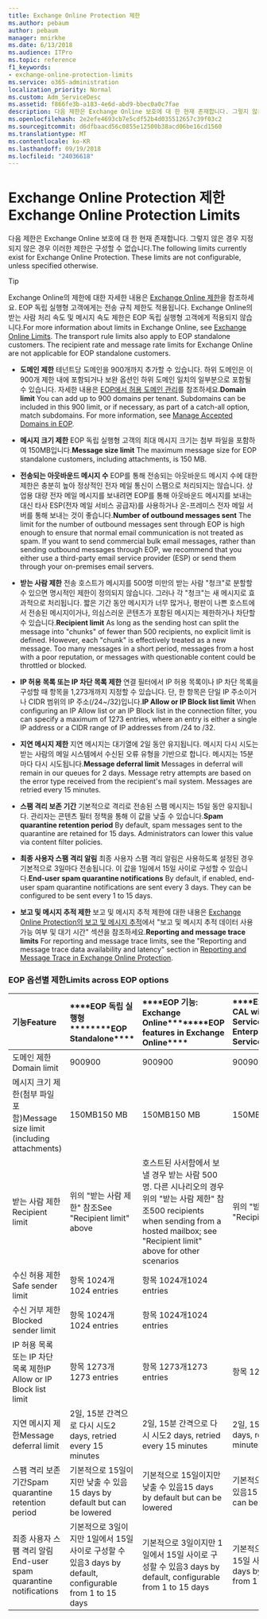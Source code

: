 ```yaml
---
title: Exchange Online Protection 제한
ms.author: pebaum
author: pebaum
manager: mnirkhe
ms.date: 6/13/2018
ms.audience: ITPro
ms.topic: reference
f1_keywords:
- exchange-online-protection-limits
ms.service: o365-administration
localization_priority: Normal
ms.custom: Adm_ServiceDesc
ms.assetid: f866fe3b-a183-4e6d-abd9-bbec0a0c7fae
description: 다음 제한은 Exchange Online 보호에 대 한 현재 존재합니다. 그렇지 않은 경우 지정 되지 않은 경우 이러한 제한은 구성할 수 없습니다.
ms.openlocfilehash: 2e2efe4693cb7e5cdf52b4d035512657c39f03c2
ms.sourcegitcommit: d6dfbaacd56c0855e12500b38acd06be16cd1560
ms.translationtype: MT
ms.contentlocale: ko-KR
ms.lasthandoff: 09/19/2018
ms.locfileid: "24036618"
---
```

# <a name="exchange-online-protection-limits"></a><span data-ttu-id="1f816-104">Exchange Online Protection 제한</span><span class="sxs-lookup"><span data-stu-id="1f816-104">Exchange Online Protection Limits</span></span>

<span data-ttu-id="1f816-p102">다음 제한은 Exchange Online 보호에 대 한 현재 존재합니다. 그렇지 않은 경우 지정 되지 않은 경우 이러한 제한은 구성할 수 없습니다.</span><span class="sxs-lookup"><span data-stu-id="1f816-p102">The following limits currently exist for Exchange Online Protection. These limits are not configurable, unless specified otherwise.</span></span> 
  
> [!TIP]
> <span data-ttu-id="1f816-p103">Exchange Online의 제한에 대한 자세한 내용은 [Exchange Online 제한](../exchange-online-service-description/exchange-online-limits.md)을 참조하세요. EOP 독립 실행형 고객에게는 전송 규칙 제한도 적용됩니다. Exchange Online의 받는 사람 처리 속도 및 메시지 속도 제한은 EOP 독립 실행형 고객에게 적용되지 않습니다.</span><span class="sxs-lookup"><span data-stu-id="1f816-p103">For more information about limits in Exchange Online, see [Exchange Online Limits](../exchange-online-service-description/exchange-online-limits.md). The transport rule limits also apply to EOP standalone customers. The recipient rate and message rate limits for Exchange Online are not applicable for EOP standalone customers.</span></span> 
  
- <span data-ttu-id="1f816-p104">**도메인 제한** 테넌트당 도메인을 900개까지 추가할 수 있습니다. 하위 도메인은 이 900개 제한 내에 포함되거나 보완 옵션인 하위 도메인 일치의 일부분으로 포함될 수 있습니다. 자세한 내용은 [EOP에서 허용 도메인 관리](https://go.microsoft.com/fwlink/p/?LinkId=282239)를 참조하세요.</span><span class="sxs-lookup"><span data-stu-id="1f816-p104">**Domain limit** You can add up to 900 domains per tenant. Subdomains can be included in this 900 limit, or if necessary, as part of a catch-all option, match subdomains. For more information, see [Manage Accepted Domains in EOP](https://go.microsoft.com/fwlink/p/?LinkId=282239).</span></span>
    
- <span data-ttu-id="1f816-113">**메시지 크기 제한** EOP 독립 실행형 고객의 최대 메시지 크기는 첨부 파일을 포함하여 150MB입니다.</span><span class="sxs-lookup"><span data-stu-id="1f816-113">**Message size limit** The maximum message size for EOP standalone customers, including attachments, is 150 MB.</span></span> 
    
- <span data-ttu-id="1f816-p105">**전송되는 아웃바운드 메시지 수** EOP를 통해 전송되는 아웃바운드 메시지 수에 대한 제한은 충분히 높아 정상적인 전자 메일 통신이 스팸으로 처리되지는 않습니다. 상업용 대량 전자 메일 메시지를 보내려면 EOP를 통해 아웃바운드 메시지를 보내는 대신 타사 ESP(전자 메일 서비스 공급자)를 사용하거나 온-프레미스 전자 메일 서버를 통해 보내는 것이 좋습니다.</span><span class="sxs-lookup"><span data-stu-id="1f816-p105">**Number of outbound messages sent** The limit for the number of outbound messages sent through EOP is high enough to ensure that normal email communication is not treated as spam. If you want to send commercial bulk email messages, rather than sending outbound messages through EOP, we recommend that you either use a third-party email service provider (ESP) or send them through your on-premises email servers.</span></span> 
    
- <span data-ttu-id="1f816-p106">**받는 사람 제한** 전송 호스트가 메시지를 500명 미만의 받는 사람 "청크"로 분할할 수 있으면 명시적인 제한이 정의되지 않습니다. 그러나 각 "청크"는 새 메시지로 효과적으로 처리됩니다. 짧은 기간 동안 메시지가 너무 많거나, 평판이 나쁜 호스트에서 전송된 메시지이거나, 의심스러운 콘텐츠가 포함된 메시지는 제한하거나 차단할 수 있습니다.</span><span class="sxs-lookup"><span data-stu-id="1f816-p106">**Recipient limit** As long as the sending host can split the message into "chunks" of fewer than 500 recipients, no explicit limit is defined. However, each "chunk" is effectively treated as a new message. Too many messages in a short period, messages from a host with a poor reputation, or messages with questionable content could be throttled or blocked.</span></span> 
    
- <span data-ttu-id="1f816-119">**IP 허용 목록 또는 IP 차단 목록 제한** 연결 필터에서 IP 허용 목록이나 IP 차단 목록을 구성할 때 항목을 1,273개까지 지정할 수 있습니다. 단, 한 항목은 단일 IP 주소이거나 CIDR 범위의 IP 주소(/24~/32)입니다.</span><span class="sxs-lookup"><span data-stu-id="1f816-119">**IP Allow or IP Block list limit** When configuring an IP Allow list or an IP Block list in the connection filter, you can specify a maximum of 1273 entries, where an entry is either a single IP address or a CIDR range of IP addresses from /24 to /32.</span></span> 
    
- <span data-ttu-id="1f816-p107">**지연 메시지 제한** 지연 메시지는 대기열에 2일 동안 유지됩니다. 메시지 다시 시도는 받는 사람의 메일 시스템에서 수신된 오류 유형을 기반으로 합니다. 메시지는 15분마다 다시 시도됩니다.</span><span class="sxs-lookup"><span data-stu-id="1f816-p107">**Message deferral limit** Messages in deferral will remain in our queues for 2 days. Message retry attempts are based on the error type received from the recipient's mail system. Messages are retried every 15 minutes.</span></span> 
    
- <span data-ttu-id="1f816-p108">**스팸 격리 보존 기간** 기본적으로 격리로 전송된 스팸 메시지는 15일 동안 유지됩니다. 관리자는 콘텐츠 필터 정책을 통해 이 값을 낮출 수 있습니다.</span><span class="sxs-lookup"><span data-stu-id="1f816-p108">**Spam quarantine retention period** By default, spam messages sent to the quarantine are retained for 15 days. Administrators can lower this value via content filter policies.</span></span> 
    
- <span data-ttu-id="1f816-p109">**최종 사용자 스팸 격리 알림** 최종 사용자 스팸 격리 알림은 사용하도록 설정된 경우 기본적으로 3일마다 전송됩니다. 이 값을 1일에서 15일 사이로 구성할 수 있습니다.</span><span class="sxs-lookup"><span data-stu-id="1f816-p109">**End-user spam quarantine notifications** By default, if enabled, end-user spam quarantine notifications are sent every 3 days. They can be configured to be sent every 1 to 15 days.</span></span> 
    
- <span data-ttu-id="1f816-127">**보고 및 메시지 추적 제한** 보고 및 메시지 추적 제한에 대한 내용은 [Exchange Online Protection의 보고 및 메시지 추적](https://go.microsoft.com/fwlink/?LinkId=394248)에서 "보고 및 메시지 추적 데이터 사용 가능 여부 및 대기 시간" 섹션을 참조하세요.</span><span class="sxs-lookup"><span data-stu-id="1f816-127">**Reporting and message trace limits** For reporting and message trace limits, see the "Reporting and message trace data availability and latency" section in [Reporting and Message Trace in Exchange Online Protection](https://go.microsoft.com/fwlink/?LinkId=394248).</span></span>
    
### <a name="limits-across-eop-options"></a><span data-ttu-id="1f816-128">EOP 옵션별 제한</span><span class="sxs-lookup"><span data-stu-id="1f816-128">Limits across EOP options</span></span>

|<span data-ttu-id="1f816-129">**기능**</span><span class="sxs-lookup"><span data-stu-id="1f816-129">**Feature**</span></span>|<span data-ttu-id="1f816-130">\*\*\*\*EOP 독립 실행형\*\*\*\*</span><span class="sxs-lookup"><span data-stu-id="1f816-130">\*\*\*\*EOP Standalone\*\*\*\*</span></span>|<span data-ttu-id="1f816-131">\*\*\*\*EOP 기능: Exchange Online\*\*\*\*</span><span class="sxs-lookup"><span data-stu-id="1f816-131">\*\*\*\*EOP features in Exchange Online\*\*\*\*</span></span>|<span data-ttu-id="1f816-132">\*\*\*\*Exchange Enterprise CAL with Services\*\*\*\*</span><span class="sxs-lookup"><span data-stu-id="1f816-132">\*\*\*\*Exchange Enterprise CAL with Services\*\*\*\*</span></span>|
|:-----|:-----|:-----|:-----|
|<span data-ttu-id="1f816-133">도메인 제한</span><span class="sxs-lookup"><span data-stu-id="1f816-133">Domain limit</span></span>  <br/> |<span data-ttu-id="1f816-134">900</span><span class="sxs-lookup"><span data-stu-id="1f816-134">900</span></span>  <br/> |<span data-ttu-id="1f816-135">900</span><span class="sxs-lookup"><span data-stu-id="1f816-135">900</span></span>  <br/> |<span data-ttu-id="1f816-136">900</span><span class="sxs-lookup"><span data-stu-id="1f816-136">900</span></span>  <br/> |
|<span data-ttu-id="1f816-137">메시지 크기 제한(첨부 파일 포함)</span><span class="sxs-lookup"><span data-stu-id="1f816-137">Message size limit (including attachments)</span></span>  <br/> |<span data-ttu-id="1f816-138">150MB</span><span class="sxs-lookup"><span data-stu-id="1f816-138">150 MB</span></span>  <br/> |<span data-ttu-id="1f816-139">150MB</span><span class="sxs-lookup"><span data-stu-id="1f816-139">150 MB</span></span>  <br/> |<span data-ttu-id="1f816-140">150MB</span><span class="sxs-lookup"><span data-stu-id="1f816-140">150 MB</span></span>  <br/> |
|<span data-ttu-id="1f816-141">받는 사람 제한</span><span class="sxs-lookup"><span data-stu-id="1f816-141">Recipient limit</span></span>  <br/> |<span data-ttu-id="1f816-142">위의 "받는 사람 제한" 참조</span><span class="sxs-lookup"><span data-stu-id="1f816-142">See "Recipient limit" above</span></span>  <br/> |<span data-ttu-id="1f816-143">호스트된 사서함에서 보낼 경우 받는 사람 500명. 다른 시나리오의 경우 위의 "받는 사람 제한" 참조</span><span class="sxs-lookup"><span data-stu-id="1f816-143">500 recipients when sending from a hosted mailbox; see "Recipient limit" above for other scenarios</span></span>  <br/> |<span data-ttu-id="1f816-144">위의 "받는 사람 제한" 참조</span><span class="sxs-lookup"><span data-stu-id="1f816-144">See "Recipient limit" above</span></span>  <br/> |
|<span data-ttu-id="1f816-145">수신 허용 제한</span><span class="sxs-lookup"><span data-stu-id="1f816-145">Safe sender limit</span></span>  <br/> |<span data-ttu-id="1f816-146">항목 1024개</span><span class="sxs-lookup"><span data-stu-id="1f816-146">1024 entries</span></span>  <br/> |<span data-ttu-id="1f816-147">항목 1024개</span><span class="sxs-lookup"><span data-stu-id="1f816-147">1024 entries</span></span>  <br/> ||
|<span data-ttu-id="1f816-148">수신 거부 제한</span><span class="sxs-lookup"><span data-stu-id="1f816-148">Blocked sender limit</span></span>  <br/> |<span data-ttu-id="1f816-149">항목 1024개</span><span class="sxs-lookup"><span data-stu-id="1f816-149">1024 entries</span></span>  <br/> |<span data-ttu-id="1f816-150">항목 1024개</span><span class="sxs-lookup"><span data-stu-id="1f816-150">1024 entries</span></span>  <br/> ||
|<span data-ttu-id="1f816-151">IP 허용 목록 또는 IP 차단 목록 제한</span><span class="sxs-lookup"><span data-stu-id="1f816-151">IP Allow or IP Block list limit</span></span>  <br/> |<span data-ttu-id="1f816-152">항목 1273개</span><span class="sxs-lookup"><span data-stu-id="1f816-152">1273 entries</span></span>  <br/> |<span data-ttu-id="1f816-153">항목 1273개</span><span class="sxs-lookup"><span data-stu-id="1f816-153">1273 entries</span></span>  <br/> |<span data-ttu-id="1f816-154">항목 1273개</span><span class="sxs-lookup"><span data-stu-id="1f816-154">1273 entries</span></span>  <br/> |
|<span data-ttu-id="1f816-155">지연 메시지 제한</span><span class="sxs-lookup"><span data-stu-id="1f816-155">Message deferral limit</span></span>  <br/> |<span data-ttu-id="1f816-156">2일, 15분 간격으로 다시 시도</span><span class="sxs-lookup"><span data-stu-id="1f816-156">2 days, retried every 15 minutes</span></span>  <br/> |<span data-ttu-id="1f816-157">2일, 15분 간격으로 다시 시도</span><span class="sxs-lookup"><span data-stu-id="1f816-157">2 days, retried every 15 minutes</span></span>  <br/> |<span data-ttu-id="1f816-158">2일, 15분 간격으로 다시 시도</span><span class="sxs-lookup"><span data-stu-id="1f816-158">2 days, retried every 15 minutes</span></span>  <br/> |
|<span data-ttu-id="1f816-159">스팸 격리 보존 기간</span><span class="sxs-lookup"><span data-stu-id="1f816-159">Spam quarantine retention period</span></span>  <br/> |<span data-ttu-id="1f816-160">기본적으로 15일이지만 낮출 수 있음</span><span class="sxs-lookup"><span data-stu-id="1f816-160">15 days by default but can be lowered</span></span>  <br/> |<span data-ttu-id="1f816-161">기본적으로 15일이지만 낮출 수 있음</span><span class="sxs-lookup"><span data-stu-id="1f816-161">15 days by default but can be lowered</span></span>  <br/> |<span data-ttu-id="1f816-162">기본적으로 15일이지만 낮출 수 있음</span><span class="sxs-lookup"><span data-stu-id="1f816-162">15 days by default but can be lowered</span></span>  <br/> |
|<span data-ttu-id="1f816-163">최종 사용자 스팸 격리 알림</span><span class="sxs-lookup"><span data-stu-id="1f816-163">End-user spam quarantine notifications</span></span>  <br/> |<span data-ttu-id="1f816-164">기본적으로 3일이지만 1일에서 15일 사이로 구성할 수 있음</span><span class="sxs-lookup"><span data-stu-id="1f816-164">3 days by default, configurable from 1 to 15 days</span></span>  <br/> |<span data-ttu-id="1f816-165">기본적으로 3일이지만 1일에서 15일 사이로 구성할 수 있음</span><span class="sxs-lookup"><span data-stu-id="1f816-165">3 days by default, configurable from 1 to 15 days</span></span>  <br/> |<span data-ttu-id="1f816-166">기본적으로 3일이지만 1일에서 15일 사이로 구성할 수 있음</span><span class="sxs-lookup"><span data-stu-id="1f816-166">3 days by default, configurable from 1 to 15 days</span></span>  <br/> |
   

